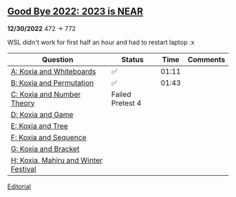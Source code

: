 ## [Good Bye 2022: 2023 is NEAR](https://codeforces.com/contest/1770) 
**12/30/2022**
472 → 772

WSL didn't work for first half an hour and had to restart laptop :x

| Question | Status | Time | Comments |
| --- | --- | --- | --- |
| [A: Koxia and Whiteboards](https://codeforces.com/contest/1770/problem/A) | ✅ | 01:11 |  |
| [B: Koxia and Permutation](https://codeforces.com/contest/1770/problem/B) | ✅ | 01:43 |  |
| [C: Koxia and Number Theory](https://codeforces.com/contest/1770/problem/C) | Failed Pretest 4 |  |  |
| [D: Koxia and Game](https://codeforces.com/contest/1770/problem/D) |  |  |  |
| [E: Koxia and Tree](https://codeforces.com/contest/1770/problem/E) |  |  |  |
| [F: Koxia and Sequence](https://codeforces.com/contest/1770/problem/F) |  |  |  |
| [G: Koxia and Bracket](https://codeforces.com/contest/1770/problem/G) |  |  |  |
| [H: Koxia, Mahiru and Winter Festival](https://codeforces.com/contest/1770/problem/H) |  |  |  |

[Editorial](https://codeforces.com/blog/entry/110754)